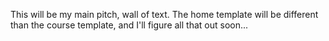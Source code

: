 This will be my main pitch, wall of text. The home template will be different than the course template, and I'll figure all that out soon...
